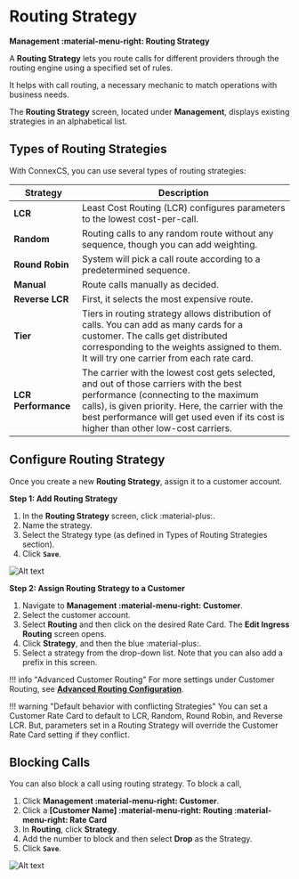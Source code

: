 # Routing Strategy

**Management :material-menu-right: Routing Strategy**

A **Routing Strategy** lets you route calls for different providers through the routing engine using a specified set of rules.

It helps with call routing, a necessary mechanic to match operations with business needs.

The **Routing Strategy** screen, located under **Management**, displays existing strategies in an alphabetical list.

## Types of Routing Strategies

With ConnexCS, you can use several types of routing strategies:

| Strategy  | Description     |
|----------|-------------|
| **LCR** |    Least Cost Routing (LCR) configures parameters to the lowest cost-per-call. |
| **Random** |    Routing calls to any random route without any sequence, though you can add weighting. |
| **Round Robin** |    System will pick a call route according to a predetermined sequence. |
| **Manual** |    Route calls manually as decided.|
| **Reverse LCR** |   First, it selects the most expensive route. |
| **Tier** |    Tiers in routing strategy allows distribution of calls. You can add as many cards for a customer. The calls get distributed corresponding to the weights assigned to them. It will try one carrier from each rate card.|
|**LCR Performance**|  The carrier with the lowest cost gets selected, and out of those carriers with the best performance (connecting to the maximum calls), is given priority. Here, the carrier with the best performance will get used even if its cost is higher than other low-cost carriers.|

## Configure Routing Strategy

Once you create a new **Routing Strategy**, assign it to a customer account.

**Step 1: Add Routing Strategy**

1. In the **Routing Strategy** screen, click :material-plus:.
2. Name the strategy.
3. Select the Strategy type (as defined in Types of Routing Strategies section).
4. Click **`Save`**.

![Alt text](misc/img/routing-2.png)

**Step 2: Assign Routing Strategy to a Customer**

1. Navigate to **Management :material-menu-right: Customer**.
2. Select the customer account.
3. Select **Routing** and then click on the desired Rate Card. The **Edit Ingress Routing** screen opens.
4. Click **Strategy**, and then the blue :material-plus:.
5. Select a strategy from the drop-down list. Note that you can also add a prefix in this screen.

!!! info "Advanced Customer Routing"
    For more settings under Customer Routing, see [**Advanced Routing Configuration**](https://staging--connexcs-docs.netlify.app/customer/routing/#advanced-routing-configuration).

!!! warning "Default behavior with conflicting Strategies"
    You can set a Customer Rate Card to default to LCR, Random, Round Robin, and Reverse LCR. But, parameters set in a Routing Strategy will override the Customer Rate Card setting if they conflict.

## Blocking Calls

You can also block a call using routing strategy. To block a call,

1. Click **Management :material-menu-right: Customer**.
2. Click a **[Customer Name] :material-menu-right: Routing :material-menu-right: Rate Card**
3. In **Routing**, click **Strategy**.
4. Add the number to block and then select **Drop** as the Strategy.
5. Click **`Save`**.

![Alt text](misc/img/routing-drop.png)
